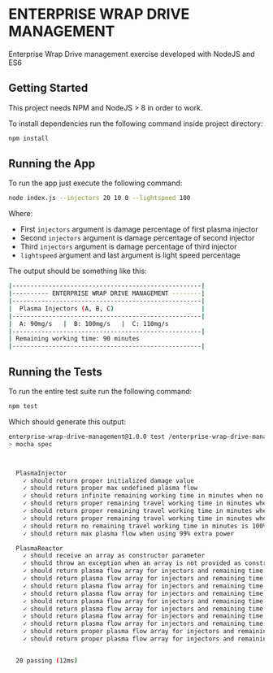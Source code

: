 # **ENTERPRISE WRAP DRIVE MANAGEMENT**

Enterprise Wrap Drive management exercise developed with NodeJS and ES6

## **Getting Started**

This project needs NPM and NodeJS > 8 in order to work.

To install dependencies run the following command inside project directory:

``` sh
npm install
```

## **Running the App**

To run the app just execute the following command:

``` sh
node index.js --injectors 20 10 0 --lightspeed 100
```

Where:

* First `injectors` argument is damage percentage of first plasma injector
* Second `injectors` argument is damage percentage of second injector
* Third `injectors` argument is damage percentage of third injector
* `lightspeed` argument and last argument is light speed percentage

The output should be something like this:

``` sh
|----------------------------------------------------|
|---------- ENTERPRISE WRAP DRIVE MANAGEMENT --------|
|----------------------------------------------------|
|  Plasma Injectors (A, B, C)                        |
|----------------------------------------------------|
|  A: 90mg/s   |  B: 100mg/s   |  C: 110mg/s
|----------------------------------------------------|
| Remaining working time: 90 minutes
|----------------------------------------------------|
```

## **Running the Tests**

To run the entire test suite run the following command:

``` sh
npm test
```

Which should generate this output:

``` sh
enterprise-wrap-drive-management@1.0.0 test /enterprise-wrap-drive-management
> mocha spec



  PlasmaInjector
    ✓ should return proper initialized damage value
    ✓ should return proper max undefined plasma flow
    ✓ should return infinite remaining working time in minutes when no extra plasma flow is provided
    ✓ should return proper remaining travel working time in minutes when extra plasma flow is provided
    ✓ should return proper remaining travel working time in minutes when extra plasma flow is provided and has some damage
    ✓ should return proper remaining travel working time in minutes when extra plasma flow is provided and it is almost totally damaged
    ✓ should return no remaining travel working time in minutes is 100% damaged
    ✓ should return max plasma flow when using 99% extra power

  PlasmaReactor
    ✓ should receive an array as constructor parameter
    ✓ should throw an exception when an array is not provided as constructor parameter
    ✓ should return plasma flow array for injectors and remaining time for case #1
    ✓ should return plasma flow array for injectors and remaining time for case #2
    ✓ should return plasma flow array for injectors and remaining time for case #3
    ✓ should return plasma flow array for injectors and remaining time for case #4
    ✓ should return plasma flow array for injectors and remaining time for case #5
    ✓ should return plasma flow array for injectors and remaining time for case #6
    ✓ should return plasma flow array for injectors and remaining time for case #7
    ✓ should return plasma flow array for injectors and remaining time for case #8
    ✓ should return proper plasma flow array for injectors and remaining time when injectors are working at half of power
    ✓ should return proper plasma flow array for injectors and remaining time when when not enough power


  20 passing (12ms)
```